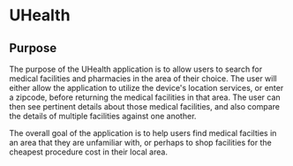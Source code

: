 # UHealth

## Purpose

The purpose of the UHealth application is to allow users to search for medical facilities and pharmacies in the area of their choice. The user will either allow the application to utilize the device's location services, or enter a zipcode, before returning the medical facilities in that area. The user can then see pertinent details about those medical facilities, and also compare the details of multiple facilities against one another. 

The overall goal of the application is to help users find medical facilties in an area that they are unfamiliar with, or perhaps to shop facilities for the cheapest procedure cost in their local area.